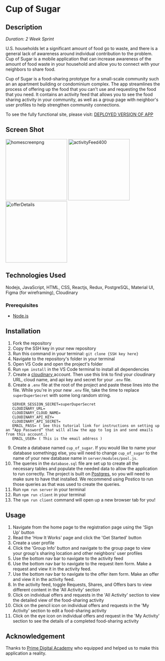 # Cup of Sugar

## Description

_Duration: 2 Week Sprint_

U.S. households let a significant amount of food go to waste, and there is a general lack of awareness around individual contribution to the problem. Cup of Sugar is a mobile application that can increase awareness of the amount of food waste in your household and allow you to connect with your neighbors to share food.

Cup of Sugar is a food-sharing prototype for a small-scale community such an an apartment building or condominium complex. The app streamlines the process of offering up the food that you can't use and requesting the food that you need. It contains an activity feed that allows you to see the food sharing activity in your community, as well as a group page with neighbor's user profiles to help strengthen community connections. 

To see the fully functional site, please visit: [DEPLOYED VERSION OF APP](https://cup-of-sugar-04f2e395958a.herokuapp.com/#/home)

## Screen Shot
<img width="200" alt="homescreenpng" src="https://github.com/ComparettoH/cup-of-sugar/assets/116385698/eb09db40-a5dc-42fe-8507-2cf9d60e47f8">
<img width="200" alt="activityFeed400" src="https://github.com/ComparettoH/cup-of-sugar/assets/116385698/9020c113-c1ad-4fcd-8492-684832f51ac5">
<img width="200" alt="offerDetails" src="https://github.com/ComparettoH/cup-of-sugar/assets/116385698/11721e1d-5269-4a16-a539-33e9efe8b017">

## Technologies Used
Nodejs, JavaScript, HTML, CSS, Reactjs, Redux, PostgreSQL, Material UI, Figma (for wireframing), Cloudinary

### Prerequisites
- [Node.js](https://nodejs.org/en/)

## Installation

1. Fork the repository
2. Copy the SSH key in your new repository
3. Run this command in your terminal: `git clone {SSH key here}`  
4. Navigate to the repository's folder in your terminal
5. Open VS Code and open the project's folder
6. Run `npm install` in the VS Code terminal to install all dependencies
7. Create a [cloudinary
](https://cloudinary.com/documentation/cloudinary_credentials_tutorial#:~:text=Log%20into%20your%20Cloudinary%20Console,Secret%20and%20API%20Environment%20Variable) account. Then use this link to find your cloudinary URL, cloud name, and api key and secret for your `.env` file.
9. Create a `.env` file at the root of the project and paste these lines into the file. While you're in your new `.env` file, take the time to replace `superDuperSecret` with some long random string. 

```
   SERVER_SESSION_SECRET=superDuperSecret
   CLOUDINARY_URL=
   CLOUDINARY_CLOUD_NAME=
   CLOUDINARY_API_KEY=
   CLOUDINARY_API_SECRET=
   EMAIL_PASS= ( See this tutorial link for instructions on setting up an “App Password” that will allow the app to log in and send emails from this account.)
   EMAIL_USER= ( This is the email address )
```
9. Create a database named `cup_of_sugar`. If you would like to name your database somethingg else, you will need to change `cup_of_sugar` to the name of your new database name in `server/modules/pool.js`.
10. The queries in the `database.sql` file are set up to create all the necessary tables and populate the needed data to allow the application to run correctly. The project is built on [Postgres](https://www.postgresql.org/download/), so you will need to make sure to have that installed. We recommend using Postico to run those queries as that was used to create the queries.
11. Run `npm run server` in your terminal
12. Run `npm run client` in your terminal
13. The `npm run client` command will open up a new browser tab for you!

## Usage

1. Navigate from the home page to the registration page using the 'Sign Up' button
2. Read the 'How It Works' page and click the 'Get Started' button 
3. Create a user profile
4. Click the 'Group Info' button and navigate to the group page to view your group's sharing location and other neighbors' user profiles
5. Use the bottom nav bar to navigate to the activity feed
6. Use the bottom nav bar to navigate to the request item form. Make a request and view it in the activity feed.
7. Use the bottom nav bar to navigate to the offer item form. Make an offer and view it in the activity feed.
8. In the activity feed, toggle Requests, Shares, and Offers bars to view different content in the 'All Activity' section
9. Click on individual offers and requests in the 'All Activity' section to view the detailed view of the food-sharing activity
10. Click on the pencil icon on individual offers and requests in the 'My Activity' section to edit a food-sharing activity
11. Click on the eye icon on individual offers and request in the 'My Activity' section to see the details of a completed food-sharing activity


## Acknowledgement
Thanks to [Prime Digital Academy](www.primeacademy.io) who equipped and helped us to make this application a reality. 

